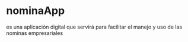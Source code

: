 # nominaApp
es una aplicación digital que servirá para facilitar el manejo y uso de las nominas empresariales 

